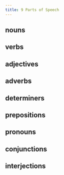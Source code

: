 ```yaml
---
title: 9 Parts of Speech
---
```


## nouns

## verbs

## adjectives

## adverbs

## determiners

## prepositions

## pronouns

## conjunctions

## interjections
